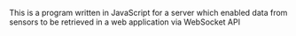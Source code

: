 This is a program written in JavaScript for a server which enabled data from sensors to be retrieved in a web application via WebSocket API
